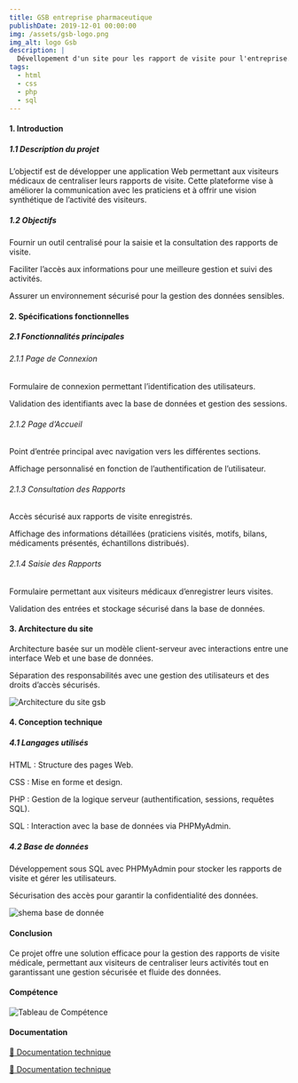 ```yaml
---
title: GSB entreprise pharmaceutique
publishDate: 2019-12-01 00:00:00
img: /assets/gsb-logo.png
img_alt: logo Gsb
description: |
  Dévellopement d'un site pour les rapport de visite pour l'entreprise.
tags:
  - html
  - css
  - php
  - sql
---
```


#### 1. Introduction
##### 1.1 Description du projet
L’objectif est de développer une application Web permettant aux visiteurs médicaux de centraliser leurs rapports de visite. Cette plateforme vise à améliorer la communication avec les praticiens et à offrir une vision synthétique de l’activité des visiteurs.

##### 1.2 Objectifs
Fournir un outil centralisé pour la saisie et la consultation des rapports de visite.

Faciliter l’accès aux informations pour une meilleure gestion et suivi des activités.

Assurer un environnement sécurisé pour la gestion des données sensibles.

#### 2. Spécifications fonctionnelles
##### 2.1 Fonctionnalités principales
###### 2.1.1 Page de Connexion
Formulaire de connexion permettant l’identification des utilisateurs.

Validation des identifiants avec la base de données et gestion des sessions.

###### 2.1.2 Page d’Accueil
Point d’entrée principal avec navigation vers les différentes sections.

Affichage personnalisé en fonction de l’authentification de l’utilisateur.

###### 2.1.3 Consultation des Rapports
Accès sécurisé aux rapports de visite enregistrés.

Affichage des informations détaillées (praticiens visités, motifs, bilans, médicaments présentés, échantillons distribués).

###### 2.1.4 Saisie des Rapports
Formulaire permettant aux visiteurs médicaux d’enregistrer leurs visites.

Validation des entrées et stockage sécurisé dans la base de données.

#### 3. Architecture du site
Architecture basée sur un modèle client-serveur avec interactions entre une interface Web et une base de données.

Séparation des responsabilités avec une gestion des utilisateurs et des droits d’accès sécurisés.

![Architecture du site gsb](/assets/GSB_architecture.png)

#### 4. Conception technique
##### 4.1 Langages utilisés
HTML : Structure des pages Web.

CSS : Mise en forme et design.

PHP : Gestion de la logique serveur (authentification, sessions, requêtes SQL).

SQL : Interaction avec la base de données via PHPMyAdmin.

##### 4.2 Base de données
Développement sous SQL avec PHPMyAdmin pour stocker les rapports de visite et gérer les utilisateurs.

Sécurisation des accès pour garantir la confidentialité des données.

![shema base de donnée](/assets/shéma-donnée-GSB.png)

#### Conclusion
Ce projet offre une solution efficace pour la gestion des rapports de visite médicale, permettant aux visiteurs de centraliser leurs activités tout en garantissant une gestion sécurisée et fluide des données.


#### Compétence
![Tableau de Compétence](/assets/tableauCompGSB.png)

#### Documentation

[📄 Documentation technique](/assets/Documentation-technique-GSB.pdf)

[📄 Documentation technique](/assets/Documentation-Utilisateur-GSB.pdf)
